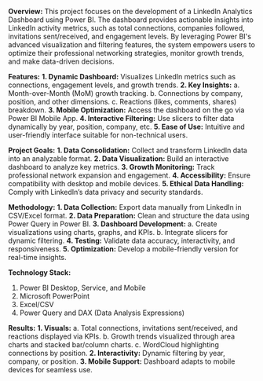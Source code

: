 **Overview:** This project focuses on the development of a LinkedIn Analytics Dashboard using Power BI. The dashboard provides actionable insights into LinkedIn activity metrics, such as total connections, companies followed, invitations sent/received, and engagement levels. By leveraging Power BI's advanced visualization and filtering features, the system empowers users to optimize their professional networking strategies, monitor growth trends, and make data-driven decisions.

**Features:**
**1. Dynamic Dashboard:** Visualizes LinkedIn metrics such as connections, engagement levels, and growth trends.
**2. Key Insights:**
a. Month-over-Month (MoM) growth tracking.
b. Connections by company, position, and other dimensions.
c. Reactions (likes, comments, shares) breakdown.
**3. Mobile Optimization:** Access the dashboard on the go via Power BI Mobile App.
**4. Interactive Filtering:** Use slicers to filter data dynamically by year, position, company, etc.
**5. Ease of Use:** Intuitive and user-friendly interface suitable for non-technical users.

**Project Goals:**
**1. Data Consolidation:** Collect and transform LinkedIn data into an analyzable format.
**2. Data Visualization:** Build an interactive dashboard to analyze key metrics.
**3. Growth Monitoring:** Track professional network expansion and engagement.
**4. Accessibility:** Ensure compatibility with desktop and mobile devices.
**5. Ethical Data Handling:** Comply with LinkedIn’s data privacy and security standards.

**Methodology:**
**1. Data Collection:** Export data manually from LinkedIn in CSV/Excel format.
**2. Data Preparation:** Clean and structure the data using Power Query in Power BI.
**3. Dashboard Development:**
a. Create visualizations using charts, graphs, and KPIs.
b. Integrate slicers for dynamic filtering.
**4. Testing:** Validate data accuracy, interactivity, and responsiveness.
**5. Optimization:** Develop a mobile-friendly version for real-time insights.

**Technology Stack:**
1) Power BI Desktop, Service, and Mobile
2) Microsoft PowerPoint
3) Excel/CSV
4) Power Query and DAX (Data Analysis Expressions)

**Results:**
**1. Visuals:**
a. Total connections, invitations sent/received, and reactions displayed via KPIs.
b. Growth trends visualized through area charts and stacked bar/column charts.
c. WordCloud highlighting connections by position.
**2. Interactivity:** Dynamic filtering by year, company, or position.
**3. Mobile Support:** Dashboard adapts to mobile devices for seamless use.
